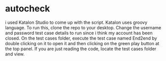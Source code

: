 # autocheck
i used Katalon Studio to come up with the script. Katalon uses groovy language. 
To run this, clone the repo to your desktop. Change the username and password test case details to run since i think my account has been closed. 
On the test cases folder, execute the test case named End2end by double clicking on it to open it and then clicking on the green play button at the top panel.
If you are just reading the code, locate the test cases folder and view. 
